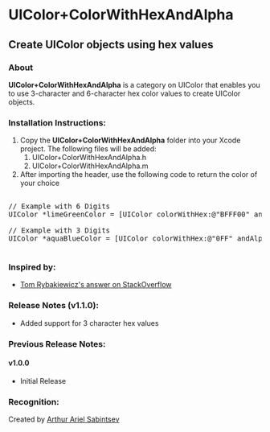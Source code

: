# UIColor+ColorWithHexAndAlpha

## Create UIColor objects using hex values

### About
**UIColor+ColorWithHexAndAlpha** is a category on UIColor that enables you to use 3-character and 6-character hex color values to create UIColor objects.

### Installation Instructions:

1. Copy the **UIColor+ColorWithHexAndAlpha** folder into your Xcode project. The following files will be added:
	1. UIColor+ColorWithHexAndAlpha.h
	1. UIColor+ColorWithHexAndAlpha.m
1. After importing the header, use the following code to return the color of your choice
 
<pre>

// Example with 6 Digits
UIColor *limeGreenColor = [UIColor colorWithHex:@"BFFF00" andAlpha:1.0f];

// Example with 3 Digits
UIColor *aquaBlueColor = [UIColor colorWithHex:@"0FF" andAlpha:1.0f];

</pre>

### Inspired by:
- [Tom Rybakiewicz's answer on StackOverflow](http://stackoverflow.com/a/8855057/814861)

###  Release Notes (v1.1.0):
- Added support for 3 character hex values

###  Previous Release Notes:
#### v1.0.0
- Initial Release

### Recognition:

Created by [Arthur Ariel Sabintsev](http://www.sabintsev.com)  
